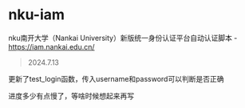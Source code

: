 # nku-iam
nku南开大学（Nankai University）新版统一身份认证平台自动认证脚本 - https://iam.nankai.edu.cn/

> 2024.7.13

更新了test_login函数，传入username和password可以判断是否正确

进度多少有点慢了，等啥时候想起来再写
